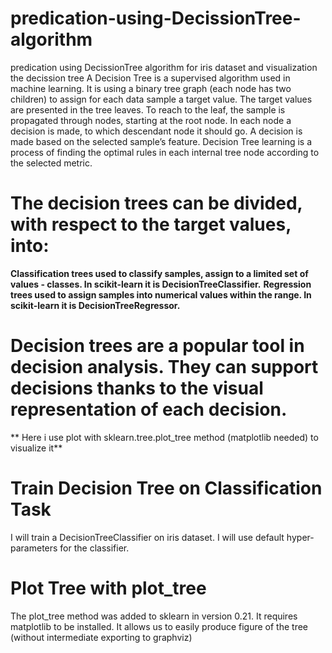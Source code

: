 # predication-using-DecissionTree-algorithm
predication using DecissionTree algorithm for iris dataset and visualization the decission tree
A Decision Tree is a supervised algorithm used in machine learning. It is using a binary tree graph (each node has two children) to assign for each data sample a target value. The target values are presented in the tree leaves. To reach to the leaf, the sample is propagated through nodes, starting at the root node. In each node a decision is made, to which descendant node it should go. A decision is made based on the selected sample’s feature. Decision Tree learning is a process of finding the optimal rules in each internal tree node according to the selected metric.

# The decision trees can be divided, with respect to the target values, into:
**Classification trees used to classify samples, assign to a limited set of values - classes. In scikit-learn it is DecisionTreeClassifier.**
**Regression trees used to assign samples into numerical values within the range. In scikit-learn it is DecisionTreeRegressor.**

# Decision trees are a popular tool in decision analysis. They can support decisions thanks to the visual representation of each decision.

** Here i use plot with sklearn.tree.plot_tree method (matplotlib needed) to visualize it**

# Train Decision Tree on Classification Task
I will train a DecisionTreeClassifier on iris dataset. I will use default hyper-parameters for the classifier.

# Plot Tree with plot_tree
The plot_tree method was added to sklearn in version 0.21. It requires matplotlib to be installed. It allows us to easily produce figure of the tree (without intermediate exporting to graphviz) 
